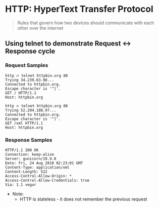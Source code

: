 # HTTP: **H**yper**T**ext **T**ransfer **P**rotocol
> Rules that govern how two devices should communicate with each other over the
internet

## Using telnet to demonstrate Request <-> Response cycle

### Request Samples
```console
http 🔥 telnet httpbin.org 80
Trying 34.239.63.98...
Connected to httpbin.org.
Escape character is '^]'.
GET / HTTP/1.1
Host: httpbin.org
```


```console
http 🔥 telnet httpbin.org 80
Trying 52.204.188.97...
Connected to httpbin.org.
Escape character is '^]'.
GET /xml HTTP/1.1
Host: httpbin.org
```

### Response Samples
```console
HTTP/1.1 200 OK
Connection: keep-alive
Server: gunicorn/19.9.0
Date: Fri, 24 Aug 2018 02:23:01 GMT
Content-Type: application/xml
Content-Length: 522
Access-Control-Allow-Origin: *
Access-Control-Allow-Credentials: true
Via: 1.1 vegur
```

* Note:
    * HTTP is stateless - it does not remember the previous request
